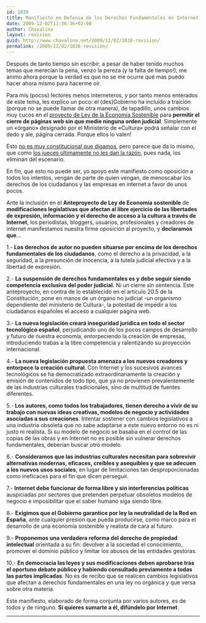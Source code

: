 ```yaml
---
id: 1839
title: Manifiesto en Defensa de los Derechos Fundamentales en Internet
date: 2009-12-02T11:36:36+02:00
author: Chavalina
layout: revision
guid: http://www.chavalina.net/2009/12/02/1838-revision/
permalink: /2009/12/02/1838-revision/
---
```

Después de tanto tiempo sin escribir, a pesar de haber tenido muchos temas que merecían la pena, venzo la pereza (y la falta de tiempo!), me animo ahora porque la verdad es que no se me ocurre qué mas puedo hacer ahora mismo para hacerme oír.

Para mis (pocos) lectores menos interneteros, y por tanto menos enterados de este tema, les explico un poco: el (des)Gobierno ha incluido a traición (porque no se puede llamar de otra manera), de tapadillo, unos cambios muy cucos en el [proyecto de Ley de la Economía Sostenible](http://www.elblogsalmon.com/economia/economia-sostenible-el-cambio-del-modelo-productivo-ya-esta-aqui) para **permitir el cierre de páginas web sin que medie ninguna orden judicial**. Simplemente un «órgano» designado por el Ministerio de «Cultura» podrá señalar con el dedo y ale, página cerrada. Porque ellos lo valen!

Esto [no es muy constitucional que digamos](http://narros.congreso.es/constitucion/constitucion/indice/titulos/articulos.jsp?ini=20&tipo=2), pero parece que da lo mismo, que como [los jueces últimamente no les dan la razón](http://www.google.es/search?hl=es&client=firefox-a&rls=org.mozilla%3Aes-ES%3Aofficial&hs=4d7&q=sgae+paga+indemnizacion&btnG=Buscar&meta=&aq=f&oq=), pues nada, los eliminan del escenario.

En fin, que esto no puede ser, yo apoyo este manifiesto como oposición a todos los intentos, vengan de parte de quien vengan, de menoscabar los derechos de los ciudadanos y las empresas en internet a favor de unos pocos.

Ante la inclusión en el **Anteproyecto de Ley de Economía sostenible** de **modificaciones legislativas que afectan al libre ejercicio de las libertades de expresión, información y el derecho de acceso a la cultura a través de Internet**, los periodistas, bloggers, usuarios, profesionales y creadores de internet manifestamos nuestra firme oposición al proyecto, y **declaramos que**…

1.- **Los derechos de autor no pueden situarse por encima de los derechos fundamentales de los ciudadanos**, como el derecho a la privacidad, a la seguridad, a la presunción de inocencia, a la tutela judicial efectiva y a la libertad de expresión.

2.- **La suspensión de derechos fundamentales es y debe seguir siendo competencia exclusiva del poder judicial.** Ni un cierre sin sentencia. Este anteproyecto, en contra de lo establecido en el artículo 20.5 de la Constitución, pone en manos de un órgano no judicial -un organismo dependiente del ministerio de Cultura-, la potestad de impedir a los ciudadanos españoles el acceso a cualquier página web.

3.- **La nueva legislación creará inseguridad jurídica en todo el sector tecnológico español**, perjudicando uno de los pocos campos de desarrollo y futuro de nuestra economía, entorpeciendo la creación de empresas, introduciendo trabas a la libre competencia y ralentizando su proyección internacional.

4.- **La nueva legislación propuesta amenaza a los nuevos creadores y entorpece la creación cultural**. Con Internet y los sucesivos avances tecnológicos se ha democratizado extraordinariamente la creación y emisión de contenidos de todo tipo, que ya no provienen prevalentemente de las industrias culturales tradicionales, sino de multitud de fuentes diferentes.

5.- **Los autores, como todos los trabajadores, tienen derecho a vivir de su trabajo con nuevas ideas creativas, modelos de negocio y actividades asociadas a sus creaciones**. Intentar sostener con cambios legislativos a una industria obsoleta que no sabe adaptarse a este nuevo entorno no es ni justo ni realista. Si su modelo de negocio se basaba en el control de las copias de las obras y en Internet no es posible sin vulnerar derechos fundamentales, deberían buscar otro modelo.

6.- **Consideramos que las industrias culturales necesitan para sobrevivir alternativas modernas, eficaces, creíbles y asequibles y que se adecuen a los nuevos usos sociales**, en lugar de limitaciones tan desproporcionadas como ineficaces para el fin que dicen perseguir.

7.- **Internet debe funcionar de forma libre y sin interferencias políticas** auspiciadas por sectores que pretenden perpetuar obsoletos modelos de negocio e imposibilitar que el saber humano siga siendo libre.

8.- **Exigimos que el Gobierno garantice por ley la neutralidad de la Red en España**, ante cualquier presión que pueda producirse, como marco para el desarrollo de una economía sostenible y realista de cara al futuro.

9.- **Proponemos una verdadera reforma del derecho de propiedad intelectual** orientada a su fin: devolver a la sociedad el conocimiento, promover el dominio público y limitar los abusos de las entidades gestoras.

10.- **En democracia las leyes y sus modificaciones deben aprobarse tras el oportuno debate público y habiendo consultado previamente a todas las partes implicadas**. No es de recibo que se realicen cambios legislativos que afectan a derechos fundamentales en una ley no orgánica y que versa sobre otra materia.

Este manifiesto, elaborado de forma conjunta por varios autores, es de todos y de ninguno. **Si quieres sumarte a él, difúndelo por Internet**.

****